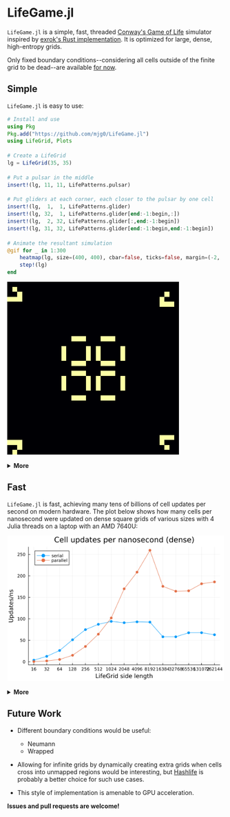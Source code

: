 # LifeGame.jl

`LifeGame.jl` is a simple, fast, threaded [Conway's Game of Life](https://en.wikipedia.org/wiki/Conway%27s_Game_of_Life) simulator inspired by [exrok's Rust implementation](https://github.com/exrok/game_of_life). It is optimized for large, dense, high-entropy grids.

Only fixed boundary conditions--considering all cells outside of the finite grid to be dead--are available [for now](#future-work).

## Simple

`LifeGame.jl` is easy to use:

```julia
# Install and use
using Pkg
Pkg.add("https://github.com/mjg0/LifeGame.jl")
using LifeGrid, Plots

# Create a LifeGrid
lg = LifeGrid(35, 35)

# Put a pulsar in the middle
insert!(lg, 11, 11, LifePatterns.pulsar)

# Put gliders at each corner, each closer to the pulsar by one cell
insert!(lg,  1,  1, LifePatterns.glider)
insert!(lg, 32,  1, LifePatterns.glider[end:-1:begin,:])
insert!(lg,  2, 32, LifePatterns.glider[:,end:-1:begin])
insert!(lg, 31, 32, LifePatterns.glider[end:-1:begin,end:-1:begin])

# Animate the resultant simulation
@gif for _ in 1:300
    heatmap(lg, size=(400, 400), cbar=false, ticks=false, margin=(-2, :mm))
    step!(lg)
end
```

![Life Animation](img/life-animation.gif)

**<details><summary>More</summary>**

You only really need to know 2 methods to use `LifeGame.jl`:

- The constructor:
  - `LifeGame(m, n)`: create an `m×n` grid devoid of life.
  - `LifeGame(grid)`: create a grid from `grid`, where non-zero or true cells are alive.
- `step!(lifegrid)`: update `lifegrid` once.

`LifeGrid`s are `AbstractArray`s, so you can index one as you would expect:

```julia
mygrid = LifeGrid([0 1 1 0
                   1 0 0 1
                   0 1 1 0])
mygrid[1, 1] # false
mygrid[1, 2] # true
mygrid[1, 3] = false # OK
mygrid[1, 4] = 1 # also OK
```

If you plan on adding many of the same pattern into a `LifeGrid`, it is most efficient to create a `LifePattern` once then `insert!` it multiple times:

```julia
mygrid = LifeGrid(1000, 2000)
mypattern = LifePattern([1 0 1 0 1 1 1
                         1 1 1 0 0 1 0
                         1 0 1 0 1 1 1])
for _ in 1:100
    I = CartesianIndex((rand(100:900), rand(100:1900)))
    insert!(mygrid, I, mypattern)
end
```

Some commonly used patterns are provided in the `LifePatterns` module.

</details>



## Fast

`LifeGame.jl` is fast, achieving many tens of billions of cell updates per second on modern hardware. The plot below shows how many cells per nanosecond were updated on dense square grids of various sizes with 4 Julia threads on a laptop with an AMD 7640U:

![Benchmark results, dense](img/benchmark-results-dense.png)

**<details><summary>More</summary>**

Sparse grids (where about 90% `128×62`-cell "chunks" of the grid are devoid of life) can be updated even faster:

![Benchmark results, sparse](img/benchmark-results-sparse.png)

Such performance is attained by packing 62 cells into 64-bit operands and updating them simultaneously using bitwise operations; see the extended help for `LifeGrid`, `LifeGame.updatedcluster`, and `LifeGame.stepraw!` for algorithm details.

The plots above were generated thus:

```julia
using LifeGame, BenchmarkTools, DataFrames, Plots

# DataFrame to hold benchmarking data
benchmarkdata = DataFrame(density=Symbol[], parallel=Bool[], sidelength=Int[],
                          meantime=Float64[])

# Test both serial and parallel speeds
for parallel in (false, true)
    # Warm up the CPU
    time1 = time()
    while time()-time1 < 60 # Give it a minute to warm up
        step!(LifeGrid(rand(Bool, 1000, 1000)), parallel=parallel)
    end

    # Run both sparse and dense benchmarks for many sizes
    for sidelen in 2 .^(4:18)
        # Force parallelism even when the default is to avoid it at small sizes
        chunklen = parallel ? min(128, cld(sidelen, Threads.nthreads())) : 128

        # Construct and sparsely fill the grid
        lg = LifeGrid(sidelen, sidelen)
        for i in 1:128*62*10:length(lg) # this will leave about 90% of chunks untouched
            lg[i:i+2] .= true # insert a blinker
        end

        # Get sparse results
        sparse_results = @benchmark step!($lg, parallel=$parallel, chunklength=$chunklen)
        push!(benchmarkdata, (:sparse, parallel, sidelen, mean(sparse_results.times)))

        # Densify the grid a bit; most chunks will now have several living cells
        i = rand(1:chunklen)
        while i < length(lg)-2
            lg[i:i+2] .= true # insert a blinker
            i += chunklen÷2 + rand(1:chunklen)
        end

        # Get dense results
        dense_results = @benchmark step!($lg, parallel=$parallel, chunklength=$chunklen)
        push!(benchmarkdata, (:dense, parallel, sidelen, mean(dense_results.times)))
    end
end

# Determine operations per nanosecond for each permutation
lengths = subset(benchmarkdata, :density=>d->d.==:dense, :parallel=>p->p.==true).sidelength
dense_serial_ops, sparse_serial_ops, dense_parallel_ops, sparse_parallel_ops = (
    lengths.^2 ./ subset(benchmarkdata, :density=>d->d.==density,
                                        :parallel=>p->p.==parallel).meantime
    for (density, parallel) in ((:dense,  false),
                                (:sparse, false),
                                (:dense,  true ),
                                (:sparse, true ))
)

# Plot timing data
for (density, serial_ops, parallel_ops) in (("dense", dense_serial_ops, dense_parallel_ops),
                                            ("sparse", sparse_serial_ops, sparse_parallel_ops))
    plot( lengths, serial_ops, title="Cell updates per nanosecond ($density)",
          label="serial", xlabel="LifeGrid side length", ylabel="Updates/ns",
          legend_position=:topleft, marker=:circle, markerstrokewidth=0,
          xscale=:log10, xticks=(lengths, lengths), size=(600, 400))
    plot!(lengths, parallel_ops, label="parallel", marker=:circle, markerstrokewidth=0)
    png("benchmark-results-$density.png")
end
```

</details>



## Future Work

- Different boundary conditions would be useful:
  - Neumann
  - Wrapped

- Allowing for infinite grids by dynamically creating extra grids when cells cross into unmapped regions would be interesting, but [Hashlife](https://en.wikipedia.org/wiki/Hashlife) is probably a better choice for such use cases.

- This style of implementation is amenable to GPU acceleration.

**Issues and pull requests are welcome!**
